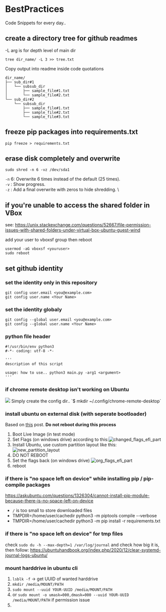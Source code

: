 # BestPractices
Code Snippets for every day..

## create a directory tree for github readmes
-L arg is for depth level of main dir
```
tree dir_name/ -L 3 >> tree.txt
```
Copy output into readme inside code quotations
```
dir_name/
├── sub_dir#1
│   └── subsub_dir
│       ├── sample_file#1.txt
│       └── sample_file#2.txt
└── sub_dir#2
    └── subsub_dir
        ├── sample_file#1.txt
        ├── sample_file#2.txt
        └── sample_file#3.txt
```


## freeze pip packages into requirements.txt
```
pip freeze > requirements.txt
```

## erase disk completely and overwrite
```
sudo shred -n 6 -vz /dev/sda1
```
```-n``` 6: Overwrite 6 times instead of the default (25 times). \
```-v``` : Show progress. \
```-z``` : Add a final overwrite with zeros to hide shredding. \

## if you're unable to access the shared folder in VBox
see: https://unix.stackexchange.com/questions/52667/file-permission-issues-with-shared-folders-under-virtual-box-ubuntu-guest-wind

add your user to vboxsf group then reboot
```
usermod -aG vboxsf <youruser>
sudo reboot
```

## set github identity

### set the identity only in this repository
```
git config user.email <you@example.com>
git config user.name <Your Name>
```

### set the identity globaly
```
git config --global user.email <you@example.com>
git config --global user.name <Your Name>
```

### python file header

```
#!/usr/bin/env python3
#-*- coding: utf-8 -*-

'''
description of this script

usage: how to use.. python3 main.py -arg1 <argument>
'''

```

### if chrome remote desktop isn't working on Ubuntu

<img src="./chrome-remote-desktop-setup.png">
Simply create the config dir..
`$ mkdir ~/.config/chrome-remote-desktop`


### install ubuntu on external disk (with seperate bootloader)
Based on [this](https://unix.stackexchange.com/questions/305345/where-is-grub-installed-and-do-i-need-a-new-one-for-a-separate-linux-installatio) post.
**Do not reboot during this process**
1. Boot Live Image (in test mode)
2. Set Flags (on windows drive) according to this:![changed_flags_efi_part](https://user-images.githubusercontent.com/34251323/139534953-bd86aaca-421c-4804-aeb5-d1729fc73a8c.png)
3. Install Ubuntu, use custom partition layout like this: ![new_partition_layout](https://user-images.githubusercontent.com/34251323/139534956-0062a5c6-2ddb-4c7d-89a7-9bd22392ac46.png)
4. DO NOT REBOOT
5. Set the flags back (on windows drive) ![org_flags_efi_part](https://user-images.githubusercontent.com/34251323/139534958-7da265c1-b782-4061-a3f8-bb27f915a12a.png)
6. reboot




### if there is "no space left on device" while installing pip / pip-compile packages
https://askubuntu.com/questions/1326304/cannot-install-pip-module-because-there-is-no-space-left-on-device

- `/` is too small to store downloaded files
- TMPDIR=/home/user/cachedir python3 -m piptools compile --verbose
- TMPDIR=/home/user/cachedir python3 -m pip install -r requirements.txt

### if there is "no space left on device" for tmp files
check `sudo du -h --max-depth=1 /var/log/journal` and check how big it is, then follow:
https://ubuntuhandbook.org/index.php/2020/12/clear-systemd-journal-logs-ubuntu/


### mount harddrive in ubuntu cli
1. `lsblk -f` -> get UUID of wanted harddrive
2. `mkdir /media/MOUNT/PATH`
3. `sudo mount --uuid YOUR-UUID /media/MOUNT/PATH`
4. or `sudo mount -o umask=000,dmask=000 --uuid YOUR-UUID /media/MOUNT/PATH` if permission issue
5. 

